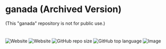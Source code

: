 # ganada (Archived Version)
(This "ganada" repository is not for public use.)
#
![Website](https://img.shields.io/website?label=Main%20Version&style=for-the-badge&url=https%3A%2F%2Fganadaproject.com)
![Website](https://img.shields.io/website?label=archived%20version&style=for-the-badge&url=https%3A%2F%2Fchungboklee.github.io%2Fganada)
![GitHub repo size](https://img.shields.io/github/repo-size/Ganada-Project/Ganada-Project.github.io?style=for-the-badge)
![GitHub top language](https://img.shields.io/github/languages/top/Ganada-Project/Ganada-Project.github.io?style=flat-square)
![Image](https://chungboklee.github.io/ganada/images/socialshare.png)
